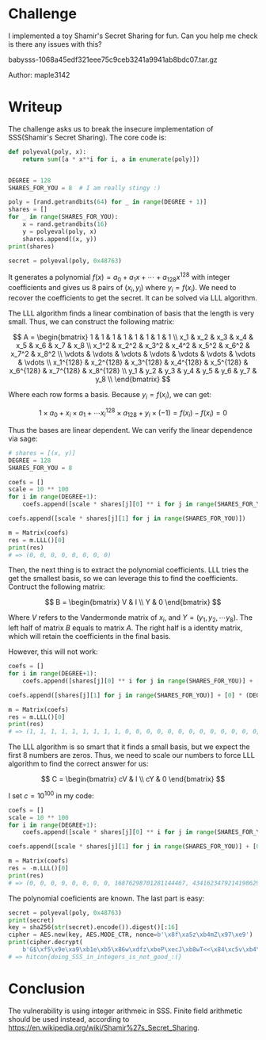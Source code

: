 # Challenge

I implemented a toy Shamir's Secret Sharing for fun. Can you help me check is there any issues with this?

babysss-1068a45edf321eee75c9ceb3241a9941ab8bdc07.tar.gz

Author: maple3142

# Writeup

The challenge asks us to break the insecure implementation of SSS(Shamir's Secret Sharing). The core code is:

```python
def polyeval(poly, x):
    return sum([a * x**i for i, a in enumerate(poly)])


DEGREE = 128
SHARES_FOR_YOU = 8  # I am really stingy :)

poly = [rand.getrandbits(64) for _ in range(DEGREE + 1)]
shares = []
for _ in range(SHARES_FOR_YOU):
    x = rand.getrandbits(16)
    y = polyeval(poly, x)
    shares.append((x, y))
print(shares)

secret = polyeval(poly, 0x48763)
```

It generates a polynomial $f(x)=a_0+a_1x+\cdots+a_{128}x^{128}$ with integer coefficients and gives us 8 pairs of $(x_i, y_i)$ where $y_i=f(x_i)$. We need to recover the coefficients to get the secret. It can be solved via LLL algorithm.

The LLL algorithm finds a linear combination of basis that the length is very small. Thus, we can construct the following matrix:

$$
A = \begin{bmatrix}
1 & 1 & 1 & 1 & 1 & 1 & 1 & 1 \\
x_1 & x_2 & x_3 & x_4 & x_5 & x_6 & x_7 & x_8 \\
x_1^2 & x_2^2 & x_3^2 & x_4^2 & x_5^2 & x_6^2 & x_7^2 & x_8^2 \\
\vdots & \vdots & \vdots & \vdots & \vdots & \vdots & \vdots & \vdots \\
x_1^{128} & x_2^{128} & x_3^{128} & x_4^{128} & x_5^{128} & x_6^{128} & x_7^{128} & x_8^{128} \\
y_1 & y_2 & y_3 & y_4 & y_5 & y_6 & y_7 & y_8 \\
\end{bmatrix}
$$

Where each row forms a basis. Because $y_i = f(x_i)$, we can get:

$$
1 \times a_0 + x_i \times a_1 + \cdots x_i^{128} \times a_{128} + y_i \times (-1) = f(x_i) - f(x_i) = 0
$$

Thus the bases are linear dependent. We can verify the linear dependence via sage:

```python
# shares = [(x, y)]
DEGREE = 128
SHARES_FOR_YOU = 8

coefs = []
scale = 10 ** 100
for i in range(DEGREE+1):
    coefs.append([scale * shares[j][0] ** i for j in range(SHARES_FOR_YOU)])

coefs.append([scale * shares[j][1] for j in range(SHARES_FOR_YOU)])

m = Matrix(coefs)
res = m.LLL()[0]
print(res)
# => (0, 0, 0, 0, 0, 0, 0, 0)
```

Then, the next thing is to extract the polynomial coefficients. LLL tries the get the smallest basis, so we can leverage this to find the coefficients. Contruct the following matrix:

$$
B = \begin{bmatrix}
V & I \\
Y & 0
\end{bmatrix}
$$

Where $V$ refers to the Vandermonde matrix of $x_i$, and $Y=(y_1, y_2, \cdots y_8)$. The left half of matrix $B$ equals to matrix $A$. The right half is a identity matrix, which will retain the coefficients in the final basis.

However, this will not work:

```python
coefs = []
for i in range(DEGREE+1):
    coefs.append([shares[j][0] ** i for j in range(SHARES_FOR_YOU)] + [1 if i == j else 0 for j in range(DEGREE+1)])

coefs.append([shares[j][1] for j in range(SHARES_FOR_YOU)] + [0] * (DEGREE+1))

m = Matrix(coefs)
res = m.LLL()[0]
print(res)
# => (1, 1, 1, 1, 1, 1, 1, 1, 1, 0, 0, 0, 0, 0, 0, 0, 0, 0, 0, 0, 0, 0, 0, 0, 0, 0, 0, 0, 0, 0, 0, 0, 0, 0, 0, 0, 0, 0, 0, 0, 0, 0, 0, 0, 0, 0, 0, 0, 0, 0, 0, 0, 0, 0, 0, 0, 0, 0, 0, 0, 0, 0, 0, 0, 0, 0, 0, 0, 0, 0, 0, 0, 0, 0, 0, 0, 0, 0, 0, 0, 0, 0, 0, 0, 0, 0, 0, 0, 0, 0, 0, 0, 0, 0, 0, 0, 0, 0, 0, 0, 0, 0, 0, 0, 0, 0, 0, 0, 0, 0, 0, 0, 0, 0, 0, 0, 0, 0, 0, 0, 0, 0, 0, 0, 0, 0, 0, 0, 0, 0, 0, 0, 0, 0, 0, 0, 0)
```

The LLL algorithm is so smart that it finds a small basis, but we expect the first 8 numbers are zeros. Thus, we need to scale our numbers to force LLL algorithm to find the correct answer for us:

$$
C = \begin{bmatrix}
cV & I \\
cY & 0
\end{bmatrix}
$$

I set $c=10^{100}$ in my code:

```python
coefs = []
scale = 10 ** 100
for i in range(DEGREE+1):
    coefs.append([scale * shares[j][0] ** i for j in range(SHARES_FOR_YOU)] + [1 if i == j else 0 for j in range(DEGREE+1)])

coefs.append([scale * shares[j][1] for j in range(SHARES_FOR_YOU)] + [0] * (DEGREE+1))

m = Matrix(coefs)
res = -m.LLL()[0]
print(res)
# => (0, 0, 0, 0, 0, 0, 0, 0, 16876298701281144467, 4341623479214198629, ...)
```

The polynomial coeficients are known. The last part is easy:

```python
secret = polyeval(poly, 0x48763)
print(secret)
key = sha256(str(secret).encode()).digest()[:16]
cipher = AES.new(key, AES.MODE_CTR, nonce=b'\x8f\xa5z\xb4mZ\x97\xe9')
print(cipher.decrypt(
    b'G$\xf5\x9e\xa9\xb1e\xb5\x86w\xdfz\xbeP\xecJ\xb8wT<<\x84\xc5v\xb4\x02Z\xa4\xed\x8fB\x00[\xc0\x02\xf9\xc0x\x16\xf9\xa4\x02\xb8\xbb'))
# => hitcon{doing_SSS_in_integers_is_not_good_:(}
```

# Conclusion

The vulnerability is using integer arithmeic in SSS. Finite field arithmetic should be used instead, according to https://en.wikipedia.org/wiki/Shamir%27s_Secret_Sharing.